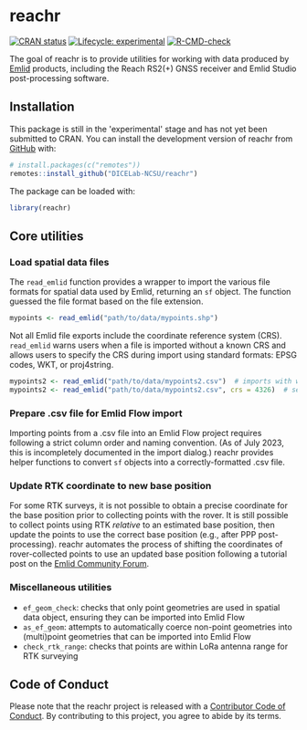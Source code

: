 # reachr

<!-- badges: start -->
[![CRAN status](https://www.r-pkg.org/badges/version/reachr)](https://CRAN.R-project.org/package=reachr)
[![Lifecycle: experimental](https://img.shields.io/badge/lifecycle-experimental-orange.svg)](https://lifecycle.r-lib.org/articles/stages.html#experimental)
[![R-CMD-check](https://github.com/DICELab-NCSU/reachr/actions/workflows/R-CMD-check.yaml/badge.svg)](https://github.com/DICELab-NCSU/reachr/actions/workflows/R-CMD-check.yaml)
<!-- badges: end -->

The goal of reachr is to provide utilities for working with data produced by 
[Emlid](https://emlid.com/) products, including the Reach RS2(+) GNSS receiver and Emlid 
Studio post-processing software.

## Installation

This package is still in the 'experimental' stage and has not yet been submitted to CRAN. 
You can install the development version of reachr from [GitHub](https://github.com/) with:

``` r
# install.packages(c("remotes"))
remotes::install_github("DICELab-NCSU/reachr")
```

The package can be loaded with:

``` r
library(reachr)
```

## Core utilities
### Load spatial data files

The `read_emlid` function provides a wrapper to import the various file formats for spatial 
data used by Emlid, returning an `sf` object. The function guessed the file format based on 
the file extension.

``` r
mypoints <- read_emlid("path/to/data/mypoints.shp")
```

Not all Emlid file exports include the coordinate reference system (CRS). `read_emlid` warns 
users when a file is imported without a known CRS and allows users to specify the CRS during 
import using standard formats: EPSG codes, WKT, or proj4string.

``` r
mypoints2 <- read_emlid("path/to/data/mypoints2.csv")  # imports with warning
mypoints2 <- read_emlid("path/to/data/mypoints2.csv", crs = 4326)  # sets CRS
```

### Prepare .csv file for Emlid Flow import

Importing points from a .csv file into an Emlid Flow project requires following a strict 
column order and naming convention. (As of July 2023, this is incompletely documented in the 
import dialog.) reachr provides helper functions to convert `sf` objects into a correctly-formatted 
.csv file.

### Update RTK coordinate to new base position

For some RTK surveys, it is not possible to obtain a precise coordinate for the base position 
prior to collecting points with the rover. It is still possible to collect points using RTK
*relative* to an estimated base position, then update the points to use the correct base 
position (e.g., after PPP post-processing). reachr automates the process of shifting the 
coordinates of rover-collected points to use an updated base position following a tutorial 
post on the [Emlid Community Forum](https://community.emlid.com/t/how-to-correct-collected-points-with-a-new-base-position/31548).

### Miscellaneous utilities

- `ef_geom_check`: checks that only point geometries are used in spatial data object, 
ensuring they can be imported into Emlid Flow
- `as_ef_geom`: attempts to automatically coerce non-point geometries into (multi)point 
geometries that can be imported into Emlid Flow
- `check_rtk_range`: checks that points are within LoRa antenna range for RTK surveying

## Code of Conduct
  
  Please note that the reachr project is released with a [Contributor Code of Conduct](https://contributor-covenant.org/version/2/1/CODE_OF_CONDUCT.html). By contributing to this project, you agree to abide by its terms.
